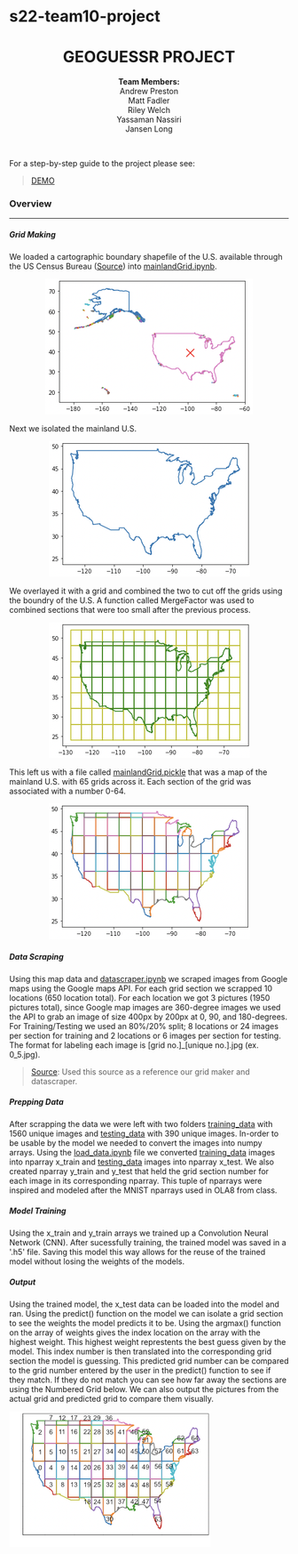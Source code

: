 # s22-team10-project
<h1 align='center'> GEOGUESSR PROJECT</h1>
<p align='center'> <strong>Team Members:</strong><br> Andrew Preston<br> Matt Fadler<br> Riley Welch<br> Yassaman Nassiri<br> Jansen Long<p>
<br>
  
For a step-by-step guide to the project please see:
>[DEMO](./demo.md)

### Overview
---

##### Grid Making
We loaded a cartographic boundary shapefile of the U.S. available through the US Census Bureau ([Source](https://www.census.gov/geographies/mapping-files/time-series/geo/carto-boundary-file.html)) into [mainlandGrid.ipynb](geoguessr/mainlandGrid.ipynb). <p align= 'center'>![Unedited Map](/images/us_all.png)</p> Next we isolated the mainland U.S. <p align= 'center'>![Isolated U.S.](/images/mainland.png)</p> We overlayed it with a grid and combined the two to cut off the grids using the boundry of the U.S. A function called MergeFactor was used to combined sections that were too small after the previous process. <p align= 'center'>![Grid Overlay](/images/mainland+grid.png)</p> This left us with a file called [mainlandGrid.pickle](geoguessr/data/pickled_data/mainlandGrid.pickle) that was a map of the mainland U.S. with 65 grids across it. Each section of the grid was associated with a number 0-64. <p align= 'center'>![Mainland w/grid](/images/mainlandGrid.png)</p>

##### Data Scraping
Using this map data and [datascraper.ipynb](geoguessr/datascraper.ipynb) we scraped images from Google maps using the Google maps API. For each grid section we scrapped 10 locations (650 location total). For each location we got 3 pictures (1950 pictures total), since Google map images are 360-degree images we used the API to grab an image of size 400px by 200px at 0, 90, and 180-degrees. For Training/Testing we used an 80%/20% split; 8 locations or 24 images per section for training and 2 locations or 6 images per section for testing. The format for labeling each image is [grid no.]_[unique no.].jpg (ex. 0_5.jpg).

>[Source](https://github.com/Nirvan66/geoguessrLSTM): Used this source as a reference our grid maker and datascraper.

##### Prepping Data
After scrapping the data we were left with two folders <ins>training_data</ins> with 1560 unique images and <ins>testing_data</ins> with 390 unique images. In-order to be usable by the model we needed to convert the images into numpy arrays. Using the [load_data.ipynb](geoguessr/load_data.ipynb) file we converted <ins>training_data</ins> images into nparray x_train and <ins>testing_data</ins> images into nparray x_test. We also created nparray y_train and y_test that held the grid section number for each image in its corresponding nparray. This tuple of nparrays were inspired and modeled after the MNIST nparrays used in OLA8 from class.

##### Model Training
Using the x_train and y_train arrays we trained up a Convolution Neural Network (CNN). After sucessfully training, the trained model was saved in a '.h5' file. Saving this model this way allows for the reuse of the trained model without losing the weights of the models.

##### Output
Using the trained model, the x_test data can be loaded into the model and ran. Using the predict() function on the model we can isolate a grid section to see the weights the model predicts it to be. Using the argmax() function on the array of weights gives the index location on the array with the highest weight. This highest weight represtents the best guess given by the model. This index number is then translated into the corresponding grid section the model is guessing. This predicted grid number can be compared to the grid number entered by the user in the predict() function to see if they match. If they do not match you can see how far away the sections are using the Numbered Grid below. We can also output the pictures from the actual grid and predicted grid to compare them visually.

![Numbered Grid](images/numberedGrid.png)
